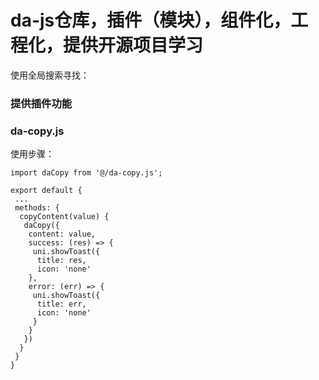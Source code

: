 # da-js仓库，插件（模块），组件化，工程化，提供开源项目学习

使用全局搜索寻找：

### 提供插件功能

### da-copy.js

使用步骤：

```
import daCopy from '@/da-copy.js';

export default {
 ...
 methods: {
  copyContent(value) {
   daCopy({
    content: value,
    success: (res) => {
     uni.showToast({
      title: res,
      icon: 'none'
    },
    error: (err) => {
     uni.showToast({
      title: err,
      icon: 'none'
     }
    }
   })
  }
 }
}
```
